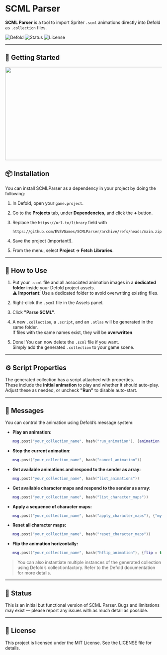 # SCML Parser

**SCML Parser** is a tool to import Spriter `.scml` animations directly into Defold as `.collection` files.

![Defold](https://img.shields.io/badge/engine-Defold-blue?logo=defold&style=flat-square)
![Status](https://img.shields.io/badge/status-experimental-orange?style=flat-square)
![License](https://img.shields.io/badge/license-MIT-green?style=flat-square)

---

## 🎥 Getting Started

[<img src="https://img.youtube.com/vi/f2lc-fGAcvs/hqdefault.jpg" width="600" height="300"/>](https://www.youtube.com/embed/f2lc-fGAcvs?si=WxSLMP-BY2QeZAf3)

## 📦 Installation

You can install SCMLParser as a dependency in your project by doing the following:

1. In Defold, open your `game.project`.
2. Go to the **Projects** tab, under **Dependencies**, and click the **+** button.
3. Replace the `https://url.to/library` field with

   ```
   https://github.com/EVEVGames/SCMLParser/archive/refs/heads/main.zip
   ```
4. Save the project (important!).
5. From the menu, select **Project → Fetch Libraries**.


---

## 🚀 How to Use

1. Put your `.scml` file and all associated animation images in a **dedicated folder** inside your Defold project assets.  
   ⚠️ **Important:** Use a dedicated folder to avoid overwriting existing files.

2. Right-click the `.scml` file in the Assets panel.

3. Click **"Parse SCML"**.

4. A new `.collection`, a `.script`, and an `.atlas` will be generated in the same folder.  
   If files with the same names exist, they will be **overwritten**.

5. Done! You can now delete the `.scml` file if you want.  
   Simply add the generated `.collection` to your game scene.

---

## ⚙️ Script Properties

The generated collection has a script attached with properties.  
These include the **initial animation** to play and whether it should auto-play.  
Adjust these as needed, or uncheck **"Run"** to disable auto-start.

---

## 💬 Messages

You can control the animation using Defold’s message system:

- **Play an animation:**

  ```lua
  msg.post("your_collection_name", hash("run_animation"), {animation = "animation_name", loop = false})
  ```
  
- **Stop the current animation:**

  ```lua
  msg.post("your_collection_name", hash("cancel_animation"))
  ```

- **Get available animations and respond to the sender as array:**

  ```lua
  msg.post("your_collection_name", hash("list_animations"))
  ```

- **Get available character maps and respond to the sender as array:**

  ```lua
  msg.post("your_collection_name", hash("list_character_maps"))
  ```

- **Apply a sequence of character maps:**

  ```lua
  msg.post("your_collection_name", hash("apply_character_maps"), {"myCharmap1", "Charmap 2", --[[...]] })
  ```

- **Reset all character maps:**

  ```lua
  msg.post("your_collection_name", hash("reset_character_maps"))
  ```

- **Flip the animation horizontally:**

  ```lua
  msg.post("your_collection_name", hash("hflip_animation"), {flip = true})
  ```

> You can also instantiate multiple instances of the generated collection using Defold’s collectionfactory.
> Refer to the Defold documentation for more details.

---

## 🧪 Status

This is an initial but functional version of SCML Parser.
Bugs and limitations may exist — please report any issues with as much detail as possible.

---

## 📝 License

This project is licensed under the MIT License. See the LICENSE file for details.

